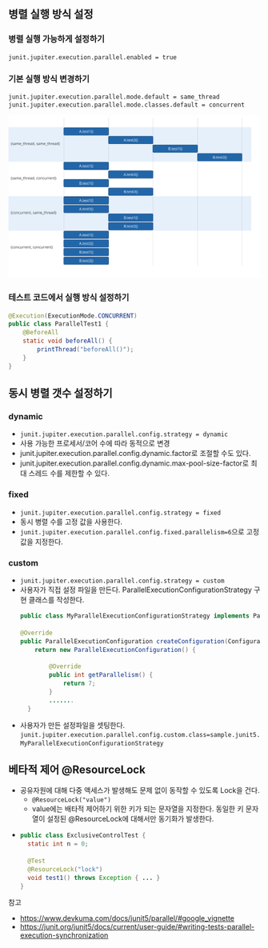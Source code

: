 ## 병렬 실행 방식 설정
### 병렬 실행 가능하게 설정하기
~~~
junit.jupiter.execution.parallel.enabled = true
~~~
### 기본 실행 방식 변경하기
~~~
junit.jupiter.execution.parallel.mode.default = same_thread
junit.jupiter.execution.parallel.mode.classes.default = concurrent
~~~
![writing-tests_execution_mode.svg](image/writing-tests_execution_mode.svg)

### 테스트 코드에서 실행 방식 설정하기
~~~java
@Execution(ExecutionMode.CONCURRENT)
public class ParallelTest1 {
    @BeforeAll
    static void beforeAll() {
        printThread("beforeAll()");
    }
}
~~~

## 동시 병렬 갯수 설정하기
### dynamic
- `junit.jupiter.execution.parallel.config.strategy = dynamic`
- 사용 가능한 프로세서/코어 수에 따라 동적으로 변경
- junit.jupiter.execution.parallel.config.dynamic.factor로 조절할 수도 있다.
- junit.jupiter.execution.parallel.config.dynamic.max-pool-size-factor로 최대 스레드 수를 제한할 수 있다.
### fixed
- `junit.jupiter.execution.parallel.config.strategy = fixed`
- 동시 병렬 수를 고정 값을 사용한다. 
- `junit.jupiter.execution.parallel.config.fixed.parallelism=6`으로 고정값을 지정한다.
### custom
- `junit.jupiter.execution.parallel.config.strategy = custom`
- 사용자가 직접 설정 파일을 만든다. ParallelExecutionConfigurationStrategy 구현 클래스를 작성한다.
    ~~~java
    public class MyParallelExecutionConfigurationStrategy implements ParallelExecutionConfigurationStrategy {

    @Override
    public ParallelExecutionConfiguration createConfiguration(ConfigurationParameters configurationParameters) {
        return new ParallelExecutionConfiguration() {

            @Override
            public int getParallelism() {
                return 7;
            }
            .......
      }
    ~~~
- 사용자가 만든 설정파일을 셋팅한다. `junit.jupiter.execution.parallel.config.custom.class=sample.junit5.MyParallelExecutionConfigurationStrategy`

## 베타적 제어 @ResourceLock
- 공유자원에 대해 다중 액세스가 발생해도 문제 없이 동작할 수 있도록 Lock을 건다.
  - `@ResourceLock("value")`  
  - value에는 배타적 제어하기 위한 키가 되는 문자열을 지정한다. 동일한 키 문자열이 설정된 @ResourceLock에 대해서만 동기화가 발생한다. 
- ~~~java
  public class ExclusiveControlTest {
    static int n = 0;

    @Test
    @ResourceLock("lock")
    void test1() throws Exception { ... }
  }
  ~~~

참고  
- https://www.devkuma.com/docs/junit5/parallel/#google_vignette
- https://junit.org/junit5/docs/current/user-guide/#writing-tests-parallel-execution-synchronization

